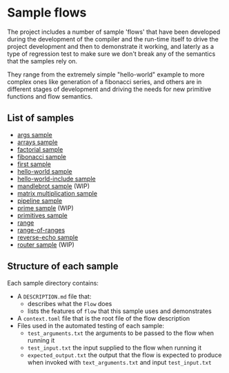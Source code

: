 # Sample flows
The project includes a number of sample 'flows' that have been developed during the development
of the compiler and the run-time itself to drive the project development and then to demonstrate 
it working, and laterly as a type of regression test to make sure we don't break any of the 
semantics that the samples rely on.

They range from the extremely simple "hello-world" example to more complex ones like generation of
a fibonacci series, and others are in different stages of development and driving the needs for new
primitive functions and flow semantics.

## List of samples
- [args sample](args/DESCRIPTION.md)
- [arrays sample](arrays/DESCRIPTION.md)
- [factorial sample](factorial/DESCRIPTION.md)
- [fibonacci sample](fibonacci/DESCRIPTION.md)
- [first sample](first/DESCRIPTION.md)
- [hello-world sample](hello-world/DESCRIPTION.md)
- [hello-world-include sample](hello-world-include/DESCRIPTION.md)
- [mandlebrot sample](mandlebrot/DESCRIPTION.md) (WIP)
- [matrix multiplication sample](matrix_mult/DESCRIPTION.md)
- [pipeline sample](pipeline/DESCRIPTION.md)
- [prime sample](prime/DESCRIPTION.md) (WIP)
- [primitives sample](primitives/DESCRIPTION.md)
- [range](range/DESCRIPTION.md)
- [range-of-ranges](range-of-ranges/DESCRIPTION.md)
- [reverse-echo sample](reverse-echo/DESCRIPTION.md)
- [router sample](router/DESCRIPTION.md) (WIP)

## Structure of each sample
Each sample directory contains:
* A `DESCRIPTION.md` file that:
    * describes what the `Flow` does
    * lists the features of `flow` that this sample uses and demonstrates
* A ```context.toml``` file that is the root file of the flow description
* Files used in the automated testing of each sample:
    * ```test_arguments.txt``` the arguments to be passed to the flow when running it
    * ```test_input.txt``` the input supplied to the flow when running it
    * ```expected_output.txt``` the output that the flow is expected to produce when invoked with 
```text_arguments.txt``` and input ```test_input.txt```